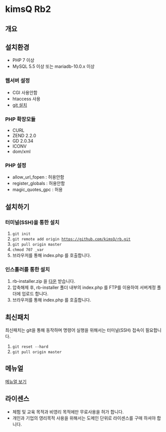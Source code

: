 # kimsQ Rb2

## 개요

## 설치환경

- PHP 7 이상
- MySQL 5.5 이상 또는 mariadb-10.0.x 이상

### 웹서버 설정
- CGI 사용안함
- htaccess 사용
- [git 설치](https://git-scm.com/book/ko/v2/%EC%8B%9C%EC%9E%91%ED%95%98%EA%B8%B0-Git-%EC%84%A4%EC%B9%98)


### PHP 확장모듈
- CURL
- ZEND 2.2.0
- GD 2.0.34
- ICONV
- dom/xml

### PHP 설정
- allow_url_fopen : 허용안함
- register_globals : 허용안함
- magic_quotes_gpc : 허용


## 설치하기

### 터미널(SSH)을 통한 설치
1. <code>git init</code>
1. <code>git remote add origin https://github.com/kimsQ/rb.git</code>
1. <code>git pull origin master</code>
1. <code>chmod 707  _var</code>
1. 브라우저를 통해 index.php 를 호출합니다.

### 인스톨러를 통한 설치
1. rb-installer.zip 을 [다운](https://github.com/kimsQ/rb/archive/installer.zip) 받습니다.
1. 압축해제 후, rb-installer 폴더 내부의 index.php 를 FTP를 이용하여 서버계정 폴더에 업로드 합니다.
1. 브라우저를 통해 index.php 를 호출합니다.

## 최신패치

최신패치는 git을 통해 동작하며 명령어 실행을 위해서는 터미널(SSH) 접속이 필요합니다.

1. <code>git reset --hard</code>
1. <code>git pull origin master</code>


## 메뉴얼

[메뉴얼 보기](http://kimsq.com/docs)


## 라이센스
- 체험 및 교육 목적과 비영리 목적에만 무료사용을 허가 합니다.
- 개인과 기업의 영리목적 사용을 위해서는 도메인 단위로 라이센스를 구매 하셔야 합니다.

